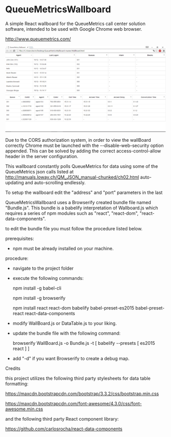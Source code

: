 # QueueMetricsWallboard

A simple React wallboard for the QueueMetrics call center solution software, intended to be used with Google Chrome 
web browser.

http://www.queuemetrics.com/

![alt tag](https://github.com/KevinRavasi/QueueMetricsWallboard/blob/master/ScreenShot.png)

Due to the CORS authorization system, in order to view the wallBoard correctly Chrome
must be launched with the --disable-web-security option appended.
This can be solved by adding the correct access-control-allow <origin> header in the server configuration.

This wallboard constantly polls QueueMetrics for data using some of the QueueMetrics json calls listed at
http://manuals.loway.ch/QM_JSON_manual-chunked/ch02.html
auto-updating and auto-scrolling endlessly.

To setup the wallboard edit the "address" and "port" parameters in the last <script> tag
<script src="Bundle.js" address="127.0.0.1" port="8080"></script>

QueueMetricsWallboard uses a Browserify created bundle file named "Bundle.js". This bundle is a babelify
interpretation of Wallboard.js which requires a series of npm modules such as "react", "react-dom", "react-data-components".

to edit the bundle file you must follow the procedure listed below.

prerequisites:

- npm must be already installed on your machine.

procedure:

- navigate to the project folder

- execute the following commands:
 
    npm install -g babel-cli
  
    npm install -g browserify

    npm install react react-dom babelify babel-preset-es2015 babel-preset-react react-data-components

- modify WallBoard.js or DataTable.js to your liking.

- update the bundle file with the following command:

    browserify WallBoard.js -o Bundle.js -t [ babelify --presets [ es2015 react ] ]

- add "-d" if you want Browserify to create a debug map.

Credits

this project utilizes the following third party stylesheets for data table formatting:

  https://maxcdn.bootstrapcdn.com/bootstrap/3.3.2/css/bootstrap.min.css
  
  https://maxcdn.bootstrapcdn.com/font-awesome/4.3.0/css/font-awesome.min.css

and the following third party React component library:
  
  https://github.com/carlosrocha/react-data-components
  
